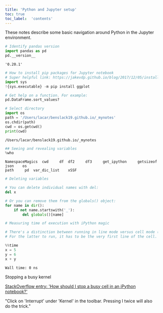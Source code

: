 ```yaml
--- 
title: 'Python and Jupyter setup'
toc: true
toc_label:  'contents'
---
```


These notes describe some basic navigation around Python in the Jupyter environment.


```python
# Identify pandas version
import pandas as pd
pd.__version__
```




    '0.20.1'




```python
# How to install pip packages for Jupyter notebook
# Super helpful link: https://jakevdp.github.io/blog/2017/12/05/installing-python-packages-from-jupyter/
import sys
!{sys.executable} -m pip install ggplot
```


```python
# Get help on a function. For example:
pd.DataFrame.sort_values?
```


```python
# Select directory
import os
path = '/Users/lacar/benslack19.github.io/_mynotes'
os.chdir(path) 
cwd = os.getcwd()
print(cwd)
```

    /Users/lacar/benslack19.github.io/_mynotes



```python
## Seeing and revealing variables
%who
```

    NamespaceMagics	 cwd	 df	 df2	 df3	 get_ipython	 getsizeof	 json	 os	 
    path	 pd	 var_dic_list	 xSSF	 



```python
# Deleting variables

# You can delete individual names with del:
del x

# Or you can remove them from the globals() object:
for name in dir():
    if not name.startswith('_'):
        del globals()[name]
```


```python
# Measuring time of execution with iPython magic

# There's a distinction between running in line mode versus cell mode (%time vs. %%time).
# For the latter to run, it has to be the very first line of the cell.

%%time
x = 5
y = 6
x + y
```

    Wall time: 0 ns


Stopping a busy kernel

[StackOverflow entry: 'How should I stop a busy cell in an iPython notebook?'](https://stackoverflow.com/questions/36205356/how-should-i-stop-a-busy-cell-in-an-ipython-notebook)

"Click on 'Interrupt' under 'Kernel' in the toolbar. Pressing I twice will also do the trick."
